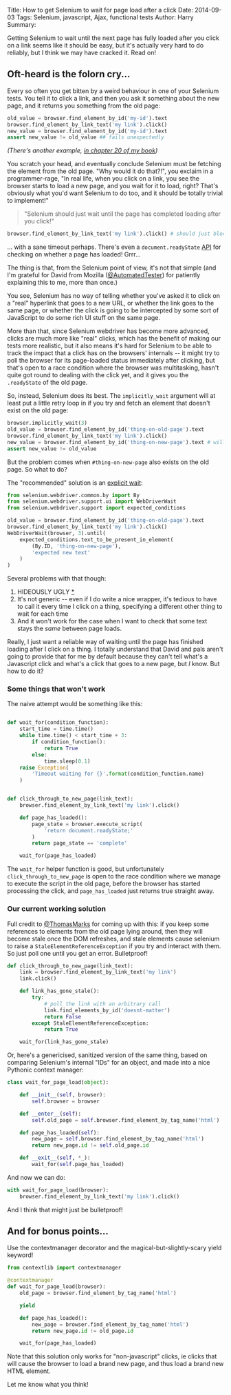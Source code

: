 Title: How to get Selenium to wait for page load after a click
Date: 2014-09-03
Tags: Selenium, javascript, Ajax, functional tests
Author: Harry
Summary: <p>Getting Selenium to wait until the next page has fully loaded after you click on a link seems like it should be easy, but it's actually very hard to do reliably, but I think we may have cracked it.  Read on!</p>

## Oft-heard is the folorn cry...

Every so often you get bitten by a weird behaviour in one of your Selenium tests.  You tell it to click a link, and then you ask it something about the new page, and it returns you something from the old page:

```python
old_value = browser.find_element_by_id('my-id').text
browser.find_element_by_link_text('my link').click()
new_value = browser.find_element_by_id('my-id').text
assert new_value != old_value ## fails unexpectedly
```

*(There's another example, [in chapter 20 of my book](http://chimera.labs.oreilly.com/books/1234000000754/ch20.html#_a_common_selenium_problem_race_conditions))*

You scratch your head, and eventually conclude Selenium must be fetching the element from the old page.  "Why would it do that?!", you exclaim in a programmer-rage, "In real life, when you click on a link, you see the browser starts to load a new page, and you wait for it to load, right?  That's obviously what you'd want Selenium to do too, and it should be totally trivial to implement!"

> "Selenium should just wait until the page has completed loading after you click!"

```python
browser.find_element_by_link_text('my link').click() # should just block until the next page has loaded
```

... with a sane timeout perhaps.  There's even a `document.readyState` [API](https://dvcs.w3.org/hg/webdriver/raw-file/default/webdriver-spec.html#page-load-strategies-1) for checking on whether a page has loaded!  Grrr...

The thing is that, from the Selenium point of view, it's not that simple (and I'm grateful for David from Mozilla ([@AutomatedTester](https://twitter.com/AutomatedTester)) for patiently explaining this to me, more than once.)

You see, Selenium has no way of telling whether you've asked it to click on a "real" hyperlink that goes to a new URL, or whether the link goes to the same page, or whether the click is going to be intercepted by some sort of JavaScript to do some rich UI stuff on the same page.

More than that, since Selenium webdriver has become more advanced, clicks are much more like "real" clicks, which has the benefit of making our tests more realistic, but it also means it's hard for Selenium to be able to track the impact that a click has on the browsers' internals -- it might try to poll the browser for its page-loaded status immediately after clicking, but that's open to a race condition where the browser was multitasking, hasn't quite got round to dealing with the click yet, and it gives you the `.readyState` of the old page.

So, instead, Selenium does its best.  The `implicitly_wait` argument will at least put a little retry loop in if you try and fetch an element that doesn't exist on the old page:

```python
browser.implicitly_wait(3)
old_value = browser.find_element_by_id('thing-on-old-page').text
browser.find_element_by_link_text('my link').click()
new_value = browser.find_element_by_id('thing-on-new-page').text # will block for 3 seconds until thing-on-new-page appears
assert new_value != old_value
```

But the problem comes when `#thing-on-new-page` also exists on the old page.  So what to do?

The "recommended" solution is an 
[explicit wait](https://selenium.googlecode.com/git/docs/api/py/webdriver_support/selenium.webdriver.support.expected_conditions.html):


```python
from selenium.webdriver.common.by import By
from selenium.webdriver.support.ui import WebDriverWait 
from selenium.webdriver.support import expected_conditions

old_value = browser.find_element_by_id('thing-on-old-page').text
browser.find_element_by_link_text('my link').click()
WebDriverWait(browser, 3).until(
    expected_conditions.text_to_be_present_in_element(
        (By.ID, 'thing-on-new-page'),
        'expected new text'
    )
)
```

Several problems with that though:

1. HIDEOUSLY UGLY [\*](https://twitter.com/raganwald/status/504252812272754688)
2. It's not generic --  even if I do write a nice wrapper, it's tedious to have to call it every time I click on a thing, specifying a different other thing to wait for each time
3. And it won't work for the case when I want to check that some text stays the *same* between page loads.


Really, I just want a reliable way of waiting until the page has finished loading after I click on a thing.  I totally understand that David and pals aren't going to provide that for me by default because they can't tell what's a Javascript click and what's a click that goes to a new page, but *I* know.  But how to do it?


### Some things that won't work

The naive attempt would be something like this:

```python

def wait_for(condition_function):
    start_time = time.time()
    while time.time() < start_time + 3:
        if condition_function():
            return True
        else:
            time.sleep(0.1)
    raise Exception(
        'Timeout waiting for {}'.format(condition_function.name)
    )


def click_through_to_new_page(link_text):
    browser.find_element_by_link_text('my link').click()

    def page_has_loaded():
        page_state = browser.execute_script(
            'return document.readyState;'
        ) 
        return page_state == 'complete'

    wait_for(page_has_loaded)
```

The `wait_for` helper function is good, but unfortunately `click_through_to_new_page` is open to the race condition where we manage to execute the script in the old page, before the browser has started processing the click, and `page_has_loaded` just returns true straight away.


### Our current working solution

Full credit to [@ThomasMarks](https://twitter.com/ThomasMarks/status/506439068327358464) for coming up with this: if you keep some references to elements from the old page lying around, then they will become stale once the DOM refreshes, and stale elements cause selenium to raise a `StaleElementReferenceException` if you try and interact with them.  So just poll one until you get an error.  Bulletproof!

```python
def click_through_to_new_page(link_text):
    link = browser.find_element_by_link_text('my link')
    link.click()

    def link_has_gone_stale():
        try:
            # poll the link with an arbitrary call
            link.find_elements_by_id('doesnt-matter') 
            return False
        except StaleElementReferenceException:
            return True

    wait_for(link_has_gone_stale)
```

Or, here's a genericised, sanitized version of the same thing, based on comparing Selenium's internal "IDs" for an object, and made into a nice Pythonic context manager:


```python
class wait_for_page_load(object):

    def __init__(self, browser):
        self.browser = browser

    def __enter__(self):
        self.old_page = self.browser.find_element_by_tag_name('html')

    def page_has_loaded(self):
        new_page = self.browser.find_element_by_tag_name('html')
        return new_page.id != self.old_page.id

    def __exit__(self, *_):
        wait_for(self.page_has_loaded)
```

And now we can do:


```python
with wait_for_page_load(browser):
    browser.find_element_by_link_text('my link').click()
```


And I think that might just be bulletproof!



## And for bonus points...


Use the contextmanager decorator and the magical-but-slightly-scary yield keyword!

```python
from contextlib import contextmanager

@contextmanager
def wait_for_page_load(browser):
    old_page = browser.find_element_by_tag_name('html')

    yield

    def page_has_loaded():
        new_page = browser.find_element_by_tag_name('html')
        return new_page.id != old_page.id

    wait_for(page_has_loaded)
```


Note that this solution only works for "non-javascript" clicks, ie clicks that will cause the browser to load a brand new page, and thus load a brand new HTML element.

Let me know what you think!

